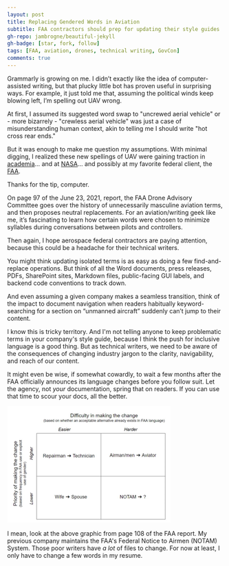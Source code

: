 ```yaml
---
layout: post
title: Replacing Gendered Words in Aviation
subtitle: FAA contractors should prep for updating their style guides
gh-repo: jambrogne/beautiful-jekyll
gh-badge: [star, fork, follow]
tags: [FAA, aviation, drones, technical writing, GovCon]
comments: true
---
```


Grammarly is growing on me. I didn’t exactly like the idea of computer-assisted writing, but that plucky little bot has proven useful in surprising ways. For example, it just told me that, assuming the political winds keep blowing left, I’m spelling out UAV wrong. 

At first, I assumed its suggested word swap to "uncrewed aerial vehicle" or - more bizarrely - "crewless aerial vehicle" was just a case of misunderstanding human context, akin to telling me I should write "hot cross rear ends." 

But it was enough to make me question my assumptions. With minimal digging, I realized these new spellings of UAV were gaining traction in [academia](https://geog.sfsu.edu/UAS)… and at [NASA](https://history.nasa.gov/styleguide.html)… and possibly at my favorite federal client, the [FAA](https://www.washingtonpost.com/transportation/2021/06/23/faa-gender-neutral-language/).

Thanks for the tip, computer. 

On page 97 of the June 23, 2021, report, the FAA Drone Advisory Committee goes over the history of unnecessarily masculine aviation terms, and then proposes neutral replacements. For an aviation/writing geek like me, it’s fascinating to learn how certain words were chosen to minimize syllables during conversations between pilots and controllers.

Then again, I hope aerospace federal contractors are paying attention, because this could be a headache for their technical writers. 

You might think updating isolated terms is as easy as doing a few find-and-replace operations. But think of all the Word documents, press releases, PDFs, SharePoint sites, Markdown files, public-facing GUI labels, and backend code conventions to track down.

And even assuming a given company makes a seamless transition, think of the impact to document navigation when readers habitually keyword-searching for a section on “unmanned aircraft” suddenly can’t jump to their content.

I know this is tricky territory. And I'm not telling anyone to keep problematic terms in your company's style guide, because I think the push for inclusive language is a good thing. But as technical writers, we need to be aware of the consequences of changing industry jargon to the clarity, navigability, and reach of our content.

It might even be wise, if somewhat cowardly, to wait a few months after the FAA officially announces its language changes before you follow suit. Let the agency, not *your* documentation, spring that on readers. If you can use that time to scour your docs, all the better.

<img src="..\assets\img\notam-change.JPG" alt="Low priority? Not to PreviousCompany" style="zoom:50%;" />

I mean, look at the above graphic from page 108 of the FAA report. My previous company maintains the FAA's Federal Notice to Airmen (NOTAM) System. Those poor writers have *a lot* of files to change. For now at least, I only have to change a few words in my resume.
